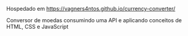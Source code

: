 Hospedado em https://vagners4ntos.github.io/currency-converter/

Conversor de moedas consumindo uma API e aplicando conceitos de HTML, CSS e JavaScript
